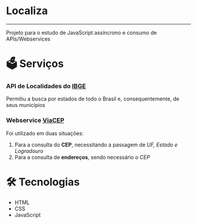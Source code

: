 # Localiza
---
Projeto para o estudo de JavaScript assíncrono e consumo de APIs/Webservices

# 🗳 Serviços
### API de Localidades do [IBGE](https://servicodados.ibge.gov.br/api/docs/localidades)
Permitiu a busca por estados de todo o Brasil e, consequentemente, de seus municípios

### Webservice [ViaCEP](https://viacep.com.br)
Foi utilizado em duas situações:  
1) Para a consulta do **CEP**, necessitando a passagem de _UF, Estado e Logradouro_  
2) Para a consulta de **endereços**, sendo necessário o _CEP_

# 🛠 Tecnologias
- HTML
- CSS
- JavaScript
